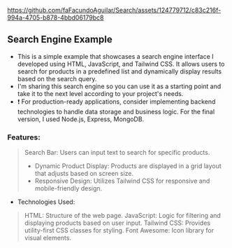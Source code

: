 https://github.com/faFacundoAguilar/Search/assets/124779712/c83c216f-994a-4705-b878-4bbd06179bc8
## Search Engine Example
- This is a simple example that showcases a search engine interface I developed using HTML, JavaScript, and Tailwind CSS. It allows users to search for products in a predefined list and dynamically display results based on the search query.
- I'm sharing this search engine so you can use it as a starting point and take it to the next level according to your project's needs.
-  ❗ For production-ready applications, consider implementing backend technologies to handle data storage and business logic.
For the final version, I used Node.js, Express, MongoDB.

### Features:
> Search Bar: Users can input text to search for specific products.
> - Dynamic Product Display: Products are displayed in a grid layout that adjusts based on screen size.
> - Responsive Design: Utilizes Tailwind CSS for responsive and mobile-friendly design.
- Technologies Used:
> HTML: Structure of the web page.
> JavaScript: Logic for filtering and displaying products based on user input.
> Tailwind CSS: Provides utility-first CSS classes for styling.
> Font Awesome: Icon library for visual elements.


